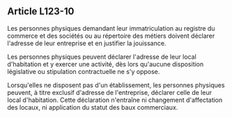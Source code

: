 Article L123-10
----
Les personnes physiques demandant leur immatriculation au registre du commerce
et des sociétés ou au répertoire des métiers doivent déclarer l'adresse de leur
entreprise et en justifier la jouissance.

Les personnes physiques peuvent déclarer l'adresse de leur local d'habitation et
y exercer une activité, dès lors qu'aucune disposition législative ou
stipulation contractuelle ne s'y oppose.

Lorsqu'elles ne disposent pas d'un établissement, les personnes physiques
peuvent, à titre exclusif d'adresse de l'entreprise, déclarer celle de leur
local d'habitation. Cette déclaration n'entraîne ni changement d'affectation des
locaux, ni application du statut des baux commerciaux.
